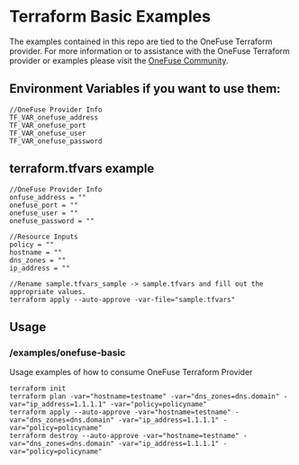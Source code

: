 # Terraform Basic Examples

The examples contained in this repo are tied to the OneFuse Terraform provider.  For more information or to assistance with the OneFuse Terraform provider or examples please visit the [OneFuse Community](https://onefuse.cloudbolt.io/).

## Environment Variables if you want to use them:

```
//OneFuse Provider Info
TF_VAR_onefuse_address
TF_VAR_onefuse_port
TF_VAR_onefuse_user
TF_VAR_onefuse_password

```

## terraform.tfvars example

```
//OneFuse Provider Info
onfuse_address = ""
onefuse_port = ""
onefuse_user = ""
onefuse_password = ""

//Resource Inputs
policy = ""
hostname = ""
dns_zones = ""
ip_address = ""

//Rename sample.tfvars_sample -> sample.tfvars and fill out the appropriate values.
terraform apply --auto-approve -var-file="sample.tfvars"

```

## Usage

### /examples/onefuse-basic

Usage examples of how to consume OneFuse Terraform Provider

```
terraform init
terraform plan -var="hostname=testname" -var="dns_zones=dns.domain" -var="ip_address=1.1.1.1" -var="policy=policyname"
terraform apply --auto-approve -var="hostname=testname" -var="dns_zones=dns.domain" -var="ip_address=1.1.1.1" -var="policy=policyname"
terraform destroy --auto-approve -var="hostname=testname" -var="dns_zones=dns.domain" -var="ip_address=1.1.1.1" -var="policy=policyname"
```